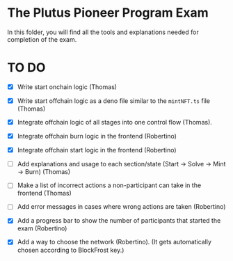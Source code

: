 # The Plutus Pioneer Program Exam
In this folder, you will find all the tools and explanations needed for completion of the exam. 

# TO DO

- [x] Write start onchain logic (Thomas)
- [x] Write start offchain logic as a deno file similar to the `mintNFT.ts` file (Thomas)
- [x] Integrate offchain logic of all stages into one control flow (Thomas).
- [x] Integrate offchain burn logic in the frontend (Robertino)
- [x] Integrate offchain start logic in the frontend (Robertino)
- [ ] Add explanations and usage to each section/state (Start -> Solve -> Mint -> Burn) (Thomas)
- [ ] Make a list of incorrect actions a non-participant can take in the frontend (Thomas)
- [ ] Add error messages in cases where wrong actions are taken (Robertino)
- [x] Add a progress bar to show the number of participants that started the exam (Robertino)
- [x] Add a way to choose the network (Robertino). (It gets automatically chosen according to BlockFrost key.)

